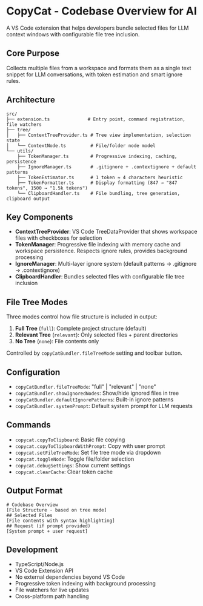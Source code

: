 # CopyCat - Codebase Overview for AI

A VS Code extension that helps developers bundle selected files for LLM context windows with configurable file tree inclusion.

## Core Purpose

Collects multiple files from a workspace and formats them as a single text snippet for LLM conversations, with token estimation and smart ignore rules.

## Architecture

```
src/
├── extension.ts              # Entry point, command registration, file watchers
├── tree/
│   ├── ContextTreeProvider.ts # Tree view implementation, selection state
│   └── ContextNode.ts         # File/folder node model
└── utils/
    ├── TokenManager.ts        # Progressive indexing, caching, persistence
    ├── IgnoreManager.ts       # .gitignore + .contextignore + default patterns
    ├── TokenEstimator.ts      # 1 token ≈ 4 characters heuristic
    ├── TokenFormatter.ts      # Display formatting (847 → "847 tokens", 1500 → "1.5k tokens")
    └── ClipboardHandler.ts    # File bundling, tree generation, clipboard output
```

## Key Components

- **ContextTreeProvider**: VS Code TreeDataProvider that shows workspace files with checkboxes for selection
- **TokenManager**: Progressive file indexing with memory cache and workspace persistence. Respects ignore rules, provides background processing
- **IgnoreManager**: Multi-layer ignore system (default patterns → .gitignore → .contextignore)
- **ClipboardHandler**: Bundles selected files with configurable file tree inclusion

## File Tree Modes

Three modes control how file structure is included in output:

1. **Full Tree** (`full`): Complete project structure (default)
2. **Relevant Tree** (`relevant`): Only selected files + parent directories
3. **No Tree** (`none`): File contents only

Controlled by `copyCatBundler.fileTreeMode` setting and toolbar button.

## Configuration

- `copyCatBundler.fileTreeMode`: "full" | "relevant" | "none"
- `copyCatBundler.showIgnoredNodes`: Show/hide ignored files in tree
- `copyCatBundler.defaultIgnorePatterns`: Built-in ignore patterns
- `copyCatBundler.systemPrompt`: Default system prompt for LLM requests

## Commands

- `copycat.copyToClipboard`: Basic file copying
- `copycat.copyToClipboardWithPrompt`: Copy with user prompt
- `copycat.setFileTreeMode`: Set file tree mode via dropdown
- `copycat.toggleNode`: Toggle file/folder selection
- `copycat.debugSettings`: Show current settings
- `copycat.clearCache`: Clear token cache

## Output Format

```
# Codebase Overview
[File Structure - based on tree mode]
## Selected Files
[File contents with syntax highlighting]
## Request (if prompt provided)
[System prompt + user request]
```

## Development

- TypeScript/Node.js
- VS Code Extension API
- No external dependencies beyond VS Code
- Progressive token indexing with background processing
- File watchers for live updates
- Cross-platform path handling
